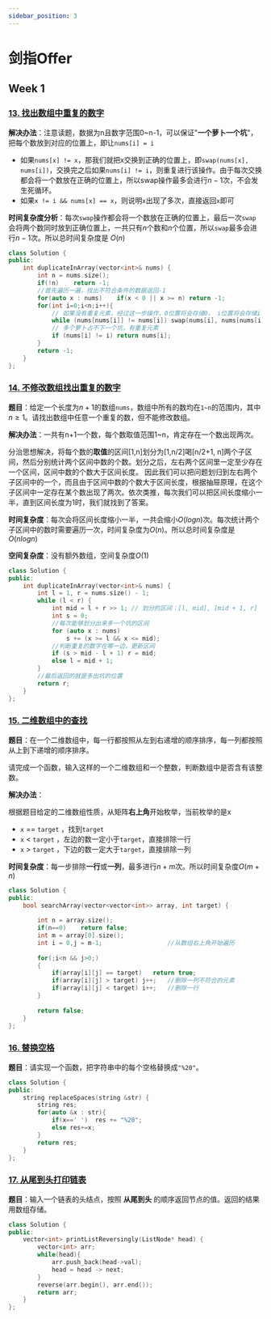 ```yaml
---
sidebar_position: 3
---
```


# 剑指Offer

## Week 1

### [13. 找出数组中重复的数字](https://www.acwing.com/problem/content/14/)

**解决办法**：注意读题，数据为n且数字范围0~n-1，可以保证"**一个萝卜一个坑**"，把每个数放到对应的位置上，即让`nums[i] = i`

- 如果`nums[x] != x`，那我们就把x交换到正确的位置上，即`swap(nums[x], nums[i])`，交换完之后如果`nums[i] != i`，则重复进行该操作。由于每次交换都会将一个数放在正确的位置上，所以swap操作最多会进行$n-1$次，不会发生死循环。
- 如果`x != i && nums[x] == x`，则说明`x`出现了多次，直接返回`x`即可

**时间复杂度分析**：每次`swap`操作都会将一个数放在正确的位置上，最后一次`swap`会将两个数同时放到正确位置上，一共只有$n$个数和$n$个位置，所以`swap`最多会进行$n−1$次。所以总时间复杂度是 $O(n)$

```cpp
class Solution {
public:
    int duplicateInArray(vector<int>& nums) {
        int n = nums.size();
        if(!n)    return -1;
        //首先遍历一遍，找出不符合条件的数据返回-1
        for(auto x : nums)    if(x < 0 || x >= n) return -1;
        for(int i=0;i<n;i++){
            // 如果没有重复元素，经过这一步操作，0位置将会存储0， i位置将会存储i
            while (nums[nums[i]] != nums[i]) swap(nums[i], nums[nums[i]]);
            // 多个萝卜占不下一个坑，有重复元素
            if (nums[i] != i) return nums[i];
        }
        return -1;
    }
};
```

### [14. 不修改数组找出重复的数字](https://www.acwing.com/problem/content/15/)

**题目**：给定一个长度为$n+1$的数组`nums`，数组中所有的数均在`1~n`的范围内，其中$n\geqslant1$。请找出数组中任意一个重复的数，但不能修改数组。

**解决办法**：一共有n+1一个数，每个数取值范围1~n，肯定存在一个数出现两次。

分治思想解决，将每个数的**取值**的区间[1,n]划分为[1,n/2]喝[n/2+1, n]两个子区间，然后分别统计两个区间中数的个数。划分之后，左右两个区间里一定至少存在一个区间，区间中数的个数大于区间长度。
因此我们可以把问题划归到左右两个子区间中的一个，而且由于区间中数的个数大于区间长度，根据抽屉原理，在这个子区间中一定存在某个数出现了两次。依次类推，每次我们可以把区间长度缩小一半，直到区间长度为1时，我们就找到了答案。

**时间复杂度**：每次会将区间长度缩小一半，一共会缩小$O(logn)$次。每次统计两个子区间中的数时需要遍历一次，时间复杂度为$O(n)$。所以总时间复杂度是$O(nlogn)$

**空间复杂度**：没有额外数组，空间复杂度$O(1)$

```cpp
class Solution {
public:
    int duplicateInArray(vector<int>& nums) {
        int l = 1, r = nums.size() - 1;
        while (l < r) {
            int mid = l + r >> 1; // 划分的区间：[l, mid], [mid + 1, r]
            int s = 0;
            //每次能够划分出来多一个坑的区间
            for (auto x : nums)
                s += (x >= l && x <= mid);
            //判断重复的数字在哪一边，更新区间
            if (s > mid - l + 1) r = mid;
            else l = mid + 1;
        }
        //最后返回的就是多出坑的位置
        return r;
    }
};
```

### [15. 二维数组中的查找 ](https://www.acwing.com/problem/content/16/)

**题目**：在一个二维数组中，每一行都按照从左到右递增的顺序排序，每一列都按照从上到下递增的顺序排序。

请完成一个函数，输入这样的一个二维数组和一个整数，判断数组中是否含有该整数。

**解决办法**：

根据题目给定的二维数组性质，从矩阵**右上角**开始枚举，当前枚举的是x

- `x` == `target` ，找到`target`
- `x` < `target` ，左边的数一定小于`target`，直接排除一行
- `x` > `target` ，下边的数一定大于`target`，直接排除一列

**时间复杂度**：每一步排除**一行**或**一列**，最多进行$n+m$次。所以时间复杂度$O(m+n)$

```cpp
class Solution {
public:
    bool searchArray(vector<vector<int>> array, int target) {
        
        int n = array.size();
        if(n==0)    return false;
        int m = array[0].size();
        int i = 0,j = m-1;                  //从数组右上角开始遍历
        
        for(;i<n && j>0;)
        {
            if(array[i][j] == target)   return true;
            if(array[i][j] > target) j++;   //删除一列不符合的元素
            if(array[i][j] < target) i++;   //删除一行
        }
        
        return false;
    }
};
```

### [16. 替换空格](https://www.acwing.com/problem/content/description/17/)

**题目**：请实现一个函数，把字符串中的每个空格替换成`"%20"`。

```cpp
class Solution {
public:
    string replaceSpaces(string &str) {
        string res;
        for(auto &x : str){
            if(x==' ')  res += "%20";
            else res+=x;
        }
        return res;
    }
};
```

### [17. 从尾到头打印链表](https://www.acwing.com/problem/content/18/)

**题目**：输入一个链表的头结点，按照 **从尾到头** 的顺序返回节点的值。返回的结果用数组存储。

```cpp
class Solution {
public:
    vector<int> printListReversingly(ListNode* head) {
        vector<int> arr;
        while(head){
            arr.push_back(head->val);
            head = head -> next;
        }
        reverse(arr.begin(), arr.end());
        return arr;
    }
};
```

